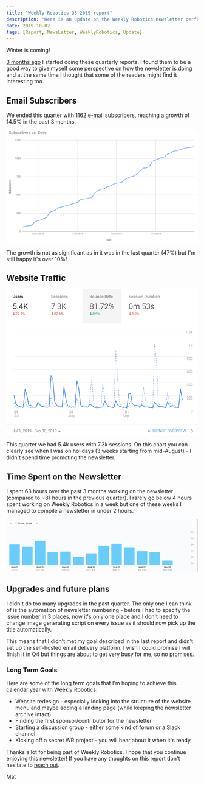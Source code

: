 ```yaml
---
title: "Weekly Robotics Q3 2019 report"
description: "Here is an update on the Weekly Robotics newsletter performance in Q2. Enjoy the read!"
date: 2019-10-02
tags: [Report, NewsLetter, WeeklyRobotics, Update]
---
```


Winter is coming!

[3 months ago](https://weeklyrobotics.com/Q2-2019-report) I started doing these quarterly reports. I found them to be a good way to give myself some perspective on how the newsletter is doing and at the same time I thought that some of the readers might find it interesting too. 

## Email Subscribers

We ended this quarter with 1162 e-mail subscribers, reaching a growth of 14.5% in the past 3 months. 

![Mailchimp growth](/img/reports/2019/q3_total_subs.png "Subscribers growth since day 1 of Weekly Robotics")

The growth is not as significant as in it was in the last quarter (47%) but I'm still happy it's over 10%!

## Website Traffic

![Website visits](/img/reports/2019/q3_website_traffic.png "Weekly Robotics website traffic in Q2")

This quarter we had 5.4k users with 7.3k sessions. On this chart you can clearly see when I was on holidays (3 weeks starting from mid-August) - I didn't spend time promoting the newsletter. 

## Time Spent on the Newsletter

I spent 63 hours over the past 3 months working on the newsletter (compared to ~81 hours in the previous quarter). I rarely go below 4 hours spent working on Weekly Robotics in a week but one of these weeks I managed to compile a newsletter in under 2 hours. 

![Time spent on Weekly Robotics](/img/reports/2019/q3_time_spent.png "Time spent working on WR this quarter")

## Upgrades and future plans

I didn't do too many upgrades in the past quarter. The only one I can think of is the automation of newsletter numbering - before I had to specify the issue number in 3 places, now it's only one place and I don't need to change image generating script on every issue as it should now pick up the title automatically.

This means that I didn't met my goal described in the last report and didn't set up the self-hosted email delivery platform. I wish I could promise I will finish it in Q4 but things are about to get very busy for me, so no promises.

### Long Term Goals

Here are some of the long term goals that I'm hoping to achieve this calendar year with Weekly Robotics:
* Website redesign - especially looking into the structure of the website menu and maybe adding a landing page (while keeping the newsletter archive intact)
* Finding the first sponsor/contributor for the newsletter
* Starting a discussion group - either some kind of forum or a Slack channel
* Kicking off a secret WR project - you will hear about it when it's ready


Thanks a lot for being part of Weekly Robotics. I hope that you continue enjoying this newsletter! If you have any thoughts on this report don't hesitate to [reach out](mailto:contact@weeklyrobotics.com).

Mat
